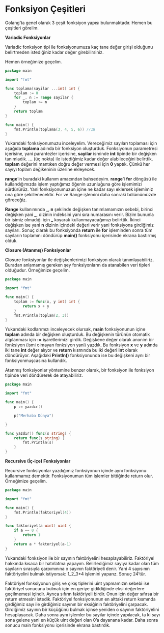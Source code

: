 # Fonksiyon Çeşitleri

Golang’ta genel olarak 3 çeşit fonksiyon yapısı bulunmaktadır. Hemen bu çeşitleri görelim.

**Variadic Fonksiyonlar**

Variadic fonksiyon tipi ile fonksiyonumuza kaç tane değer girişi olduğunu belirtmeden istediğiniz kadar değer girebilirsiniz.

Hemen örneğimize geçelim.

```go
package main

import "fmt"

func toplama(sayilar ...int) int {
    toplam := 0
    for _, n := range sayilar {
        toplam += n
    }
    return toplam
}

func main() {
    fmt.Println(toplama(3, 4, 5, 6)) //18
}
```

Yukarıdaki fonksiyonumuzu inceleyelim. Vereceğimiz sayıları toplaması için aşağıda **toplama** adında bir fonksiyon oluşturduk. Fonksiyonun parametresi içerisine, yani parantezler içerisine, **sayilar** isminde **int** tipinde bir değişken tanımladık. **…** \(üç nokta\) ile istediğimiz kadar değer alabileceğini belirttik. **toplam** değerini mantıken doğru değer vermesi için **0** yaptık. Çünkü her sayıyı toplam değikeninin üzerine ekleyecek.

**range**’in buradaki kullanım amacından bahsedeyim. **range**’i **for** döngüsü ile kullandığımızda işlem yaptığımız öğenin uzunluğuna göre işlemimizi sürdürürüz. Yani fonksiyonumuzun içine ne kadar sayı eklersek işlemimiz ona göre şekillenecektir. For ve Range işlemini daha sonraki bölümümüzde göreceğiz.

**Range** kullanımında **\_, n** şeklinde değişken tanımlamamızın sebebi, birinci değişken yani **\_**, dizinin indeksini yani sıra numarasını verir. Bizim bununla bir işimiz olmadığı için **\_** koyarak kullanmayacağımızı belirttik. İkinci değişken ise yani **n** dizinin içindeki değeri verir yani fonksiyona girdiğimiz sayıları. Sonuç olarak bu fonksiyonda **return** ile **for** işleminden sonra tüm sayıların toplamını döndürüp **main\(\)** fonksiyonu içerisinde ekrana bastırmış olduk.

**Closure \(Atanmış\) Fonksiyonlar**

Closure fonksiyonlar ile değişkenlerimizi fonksiyon olarak tanımlayabiliriz. Buradan anlamamış gereken şey fonksiyonların da atanabilen veri tipleri olduğudur. Örneğimize geçelim.

```go
package main

import "fmt"

func main() {
    toplam := func(x, y int) int {
        return x + y
    }
    fmt.Println(toplam(2, 3))
}
```

Yukarıdaki kodlarımızı inceleyecek olursak, **main** fonksiyonunun içine **toplam** adında bir değişken oluşturduk. Bu değişkenin türünün otomatik algılanması için **:=** işaretlerimizi girdik. Değişkene değer olarak anonim bir fonksiyon \(ismi olmayan fonksiyon yani\) yazdık. Bu fonksiyon **x** ve **y** adında iki tane **int** değer alıyor ve **return** kısmında bu iki değeri **int** olarak döndürüyor. Aşağıdaki **Println\(\)** fonksiyonunda ise bu değişkeni aynı bir fonksiyonmuşcasına kullandık.

Atanmış fonksiyonlar yöntemine benzer olarak, bir fonksiyon ile fonksiyon tipinde veri döndürerek de atayabiliriz.

```go
package main

import "fmt"

func main() {
	p := yazdır()

	p("Merhaba Dünya")

}

func yazdır() func(s string) {
	return func(s string) {
		fmt.Println(s)
	}
}
```

**Recursive \(İç-içe\) Fonksiyonlar**

Recursive fonksiyonlar yazdığımız fonksiyonun içinde aynı fonksiyonu kullanmamız demektir. Fonksiyonumun tüm işlemler bittiğinde return olur. Örneğimize geçelim.

```go
package main

import "fmt"

func main() {
    fmt.Println(faktoriyel(4))
}

func faktoriyel(a uint) uint {
    if a == 0 {
        return 1
    }
    return a * faktoriyel(a-1)
}
```

Yukarıdaki fonksiyon ile bir sayının faktöriyelini hesaplayabiliriz. Faktöriyel hakkında kısaca bir hatırlatma yapayım. Belirlediğimiz sayıya kadar olan tüm sayıların sırasıyla çarpımınına o sayının faktöriyeli denir. Yani 4 sayısının faktöriyelini bulmak istiyorsak: 1\_2\_3\*4 işlemini yaparız. Sonuç 24’tür.

Faktöriyel fonksiyonun giriş ve çıkış tiplerini uint yapmamızın sebebi ise faktöriyel sonucunu bulmak için en geriye gidildiğinde eksi değerlere geçilmemesi içindir. Ayrıca sıfırın faktöriyeli birdir. Onun için değer sıfırsa bir return etmesini istedik. Faktöriyel fonksiyonunun en alttaki return kısmında girdiğimiz sayı ile girdiğimiz sayının bir eksiğinin faktöriyelini çarpacak. Girdiğimiz sayının bir küçüğünü bulmak içinse yeniden o sayının faktöriyelini hesaplayacak. Daha sonra aynı işlemler bu sayılar içinde yapılacak, ta ki sayı sona gelene yani en küçük uint değeri olan 0’a dayanana kadar. Daha sonra sonucu main fonksiyonu içerisinde ekrana bastırdık.

